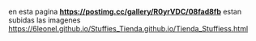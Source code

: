 en esta pagina **https://postimg.cc/gallery/R0yrVDC/08fad8fb** estan subidas las imagenes 
https://6leonel.github.io/Stuffies_Tienda.github.io/Tienda_Stuffiess.html
